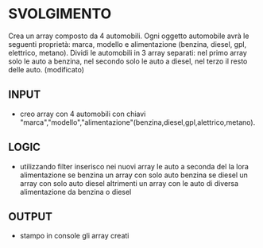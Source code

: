 # SVOLGIMENTO
Crea un array composto da 4 automobili.
Ogni oggetto automobile avrà le seguenti proprietà: marca, modello e alimentazione (benzina, diesel, gpl, elettrico, metano).
Dividi le automobili in 3 array separati: nel primo array solo le auto a benzina, nel secondo solo le auto a diesel, nel terzo il resto delle auto. (modificato) 


## INPUT
- creo array con 4 automobili con chiavi "marca","modello","alimentazione"(benzina,diesel,gpl,alettrico,metano).

## LOGIC
- utilizzando filter inserisco nei nuovi array le auto a seconda del la lora alimentazione
    se benzina un array con solo auto benzina
    se diesel un array con solo auto diesel
    altrimenti un array con le auto di diversa alimentazione da benzina o diesel

## OUTPUT
- stampo in console gli array creati